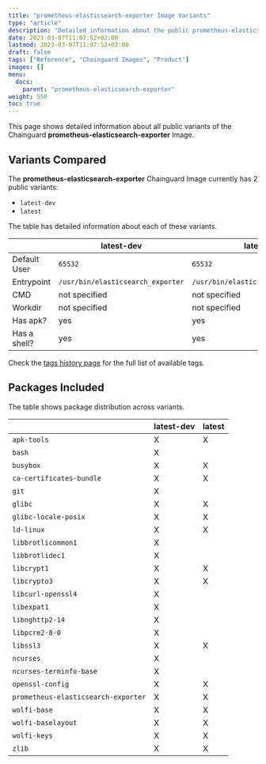 ```yaml
---
title: "prometheus-elasticsearch-exporter Image Variants"
type: "article"
description: "Detailed information about the public prometheus-elasticsearch-exporter Chainguard Image variants"
date: 2023-03-07T11:07:52+02:00
lastmod: 2023-03-07T11:07:52+02:00
draft: false
tags: ["Reference", "Chainguard Images", "Product"]
images: []
menu:
  docs:
    parent: "prometheus-elasticsearch-exporter"
weight: 550
toc: true
---
```


This page shows detailed information about all public variants of the Chainguard **prometheus-elasticsearch-exporter** Image.

## Variants Compared
The **prometheus-elasticsearch-exporter** Chainguard Image currently has 2 public variants: 

- `latest-dev`
- `latest`

The table has detailed information about each of these variants.

|              | latest-dev                        | latest                            |
|--------------|-----------------------------------|-----------------------------------|
| Default User | `65532`                           | `65532`                           |
| Entrypoint   | `/usr/bin/elasticsearch_exporter` | `/usr/bin/elasticsearch_exporter` |
| CMD          | not specified                     | not specified                     |
| Workdir      | not specified                     | not specified                     |
| Has apk?     | yes                               | yes                               |
| Has a shell? | yes                               | yes                               |

Check the [tags history page](/chainguard/chainguard-images/reference/prometheus-elasticsearch-exporter/tags_history/) for the full list of available tags.

## Packages Included
The table shows package distribution across variants.

|                                     | latest-dev | latest |
|-------------------------------------|------------|--------|
| `apk-tools`                         | X          | X      |
| `bash`                              | X          |        |
| `busybox`                           | X          | X      |
| `ca-certificates-bundle`            | X          | X      |
| `git`                               | X          |        |
| `glibc`                             | X          | X      |
| `glibc-locale-posix`                | X          | X      |
| `ld-linux`                          | X          | X      |
| `libbrotlicommon1`                  | X          |        |
| `libbrotlidec1`                     | X          |        |
| `libcrypt1`                         | X          | X      |
| `libcrypto3`                        | X          | X      |
| `libcurl-openssl4`                  | X          |        |
| `libexpat1`                         | X          |        |
| `libnghttp2-14`                     | X          |        |
| `libpcre2-8-0`                      | X          |        |
| `libssl3`                           | X          | X      |
| `ncurses`                           | X          |        |
| `ncurses-terminfo-base`             | X          |        |
| `openssl-config`                    | X          | X      |
| `prometheus-elasticsearch-exporter` | X          | X      |
| `wolfi-base`                        | X          | X      |
| `wolfi-baselayout`                  | X          | X      |
| `wolfi-keys`                        | X          | X      |
| `zlib`                              | X          | X      |
